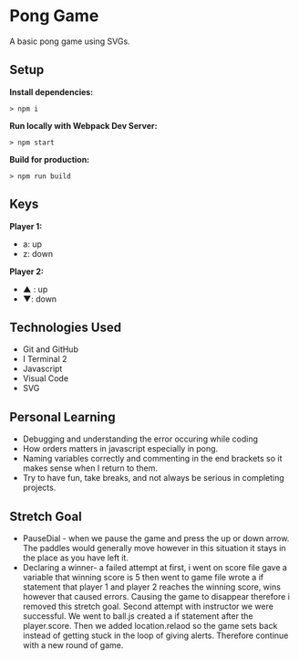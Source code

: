 # Pong Game

A basic pong game using SVGs.

## Setup

**Install dependencies:**

`> npm i`

**Run locally with Webpack Dev Server:**

`> npm start`

**Build for production:**

`> npm run build`

## Keys

**Player 1:**
* a: up
* z: down

**Player 2:**
* ▲ : up
* ▼: down

## Technologies Used
* Git and GitHub
* I Terminal 2
* Javascript
* Visual Code
* SVG

## Personal Learning
* Debugging and understanding the error occuring while coding 
* How orders matters in javascript especially in pong. 
* Naming variables correctly and commenting in the end brackets so it makes sense when I return to them.
* Try to have fun, take breaks, and not always be serious in completing projects. 
## Stretch Goal 
* PauseDial - when we pause the game and press the up or down arrow. The paddles would generally move however in this situation it stays in the place as you have left it. 
* Declaring a winner- a failed attempt at first, i went on score file gave a variable that winning score is 5 then went to game file wrote a if statement that player 1 and player 2 reaches the winning score, wins however that caused errors. Causing the game to disappear therefore i removed this stretch goal. Second attempt with instructor we were successful. We went to ball.js created a if statement after the player.score. Then we added location.relaod so the game sets back instead of getting stuck in the loop of giving alerts. Therefore continue with a new round of game. 
